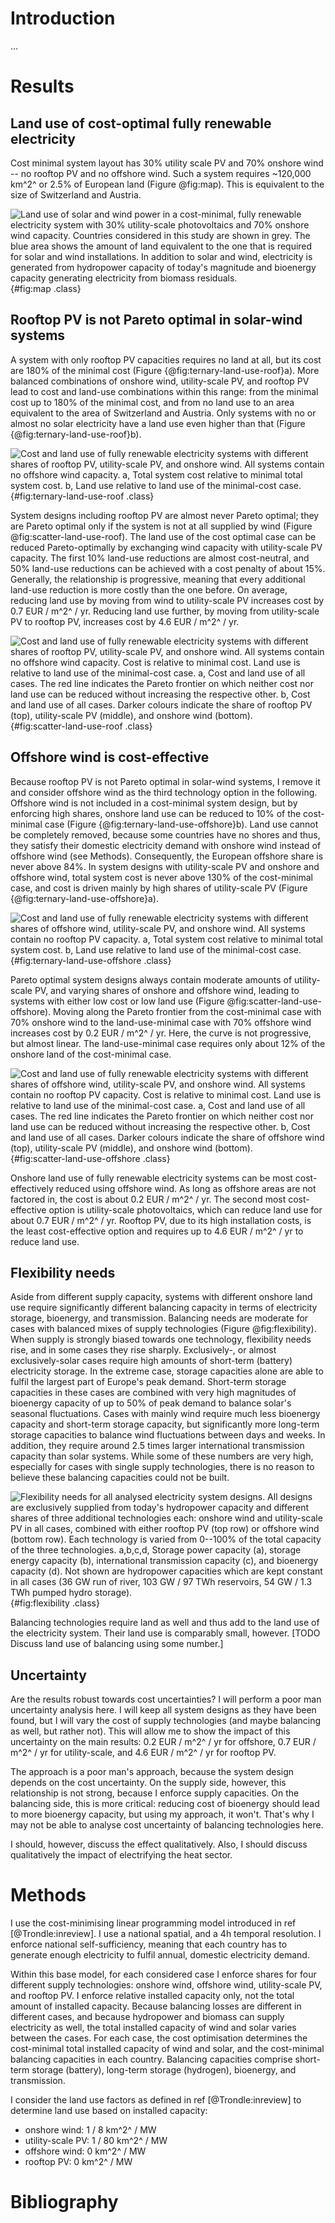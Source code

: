 # Introduction

...

# Results

## Land use of cost-optimal fully renewable electricity

Cost minimal system layout has 30% utility scale PV and 70% onshore wind -- no rooftop PV and no offshore wind. Such a system requires ~120,000 km^2^ or 2.5% of European land (Figure @fig:map). This is equivalent to the size of Switzerland and Austria.

![**Land use of solar and wind power in a cost-minimal, fully renewable electricity system with 30% utility-scale photovoltaics and 70% onshore wind capacity.** Countries considered in this study are shown in grey. The blue area shows the amount of land equivalent to the one that is required for solar and wind installations. In addition to solar and wind, electricity is generated from hydropower capacity of today's magnitude and bioenergy capacity generating electricity from biomass residuals.](report/map.png){#fig:map .class}

## Rooftop PV is not Pareto optimal in solar-wind systems

A system with only rooftop PV capacities requires no land at all, but its cost are 180% of the minimal cost (Figure {@fig:ternary-land-use-roof}a). More balanced combinations of onshore wind, utility-scale PV, and rooftop PV lead to cost and land-use combinations within this range: from the minimal cost up to 180% of the minimal cost, and from no land use to an area equivalent to the area of Switzerland and Austria. Only systems with no or almost no solar electricity have a land use even higher than that (Figure {@fig:ternary-land-use-roof}b).

![**Cost and land use of fully renewable electricity systems with different shares of rooftop PV, utility-scale PV, and onshore wind.** All systems contain no offshore wind capacity. **a,** Total system cost relative to minimal total system cost. **b,** Land use relative to land use of the minimal-cost case.](report/land-use/ternary-roof.svg){#fig:ternary-land-use-roof .class}

System designs including rooftop PV are almost never Pareto optimal; they are Pareto optimal only if the system is not at all supplied by wind (Figure @fig:scatter-land-use-roof). The land use of the cost optimal case can be reduced Pareto-optimally by exchanging wind capacity with utility-scale PV capacity. The first 10% land-use reductions are almost cost-neutral, and 50% land-use reductions can be achieved with a cost penalty of about 15%. Generally, the relationship is progressive, meaning that every additional land-use reduction is more costly than the one before. On average, reducing land use by moving from wind to utility-scale PV increases cost by 0.7 EUR / m^2^ / yr. Reducing land use further, by moving from utility-scale PV to rooftop PV, increases cost by 4.6 EUR / m^2^ / yr.

![**Cost and land use of fully renewable electricity systems with different shares of rooftop PV, utility-scale PV, and onshore wind.** All systems contain no offshore wind capacity. Cost is relative to minimal cost. Land use is relative to land use of the minimal-cost case. **a,** Cost and land use of all cases. The red line indicates the Pareto frontier on which neither cost nor land use can be reduced without increasing the respective other. **b,** Cost and land use of all cases. Darker colours indicate the share of rooftop PV (top), utility-scale PV (middle), and onshore wind (bottom).](report/land-use/scatter-roof.svg){#fig:scatter-land-use-roof .class}

## Offshore wind is cost-effective

Because rooftop PV is not Pareto optimal in solar-wind systems, I remove it and consider offshore wind as the third technology option in the following. Offshore wind is not included in a cost-minimal system design, but by enforcing high shares, onshore land use can be reduced to 10% of the cost-minimal case (Figure {@fig:ternary-land-use-offshore}b). Land use cannot be completely removed, because some countries have no shores and thus, they satisfy their domestic electricity demand with onshore wind instead of offshore wind (see Methods). Consequently, the European offshore share is never above 84%. In system designs with utility-scale PV and onshore and offshore wind, total system cost is never above 130% of the cost-minimal case, and cost is driven mainly by high shares of utility-scale PV (Figure {@fig:ternary-land-use-offshore}a).

![**Cost and land use of fully renewable electricity systems with different shares of offshore wind, utility-scale PV, and onshore wind.** All systems contain no rooftop PV capacity. **a,** Total system cost relative to minimal total system cost. **b,** Land use relative to land use of the minimal-cost case.](report/land-use/ternary-offshore.svg){#fig:ternary-land-use-offshore .class}

Pareto optimal system designs always contain moderate amounts of utility-scale PV, and varying shares of onshore and offshore wind, leading to systems with either low cost or low land use (Figure @fig:scatter-land-use-offshore). Moving along the Pareto frontier from the cost-minimal case with 70% onshore wind to the land-use-minimal case with 70% offshore wind increases cost by 0.2 EUR / m^2^ / yr. Here, the curve is not progressive, but almost linear. The land-use-minimal case requires only about 12% of the onshore land of the cost-minimal case.

![**Cost and land use of fully renewable electricity systems with different shares of offshore wind, utility-scale PV, and onshore wind.** All systems contain no rooftop PV capacity. Cost is relative to minimal cost. Land use is relative to land use of the minimal-cost case. **a,** Cost and land use of all cases. The red line indicates the Pareto frontier on which neither cost nor land use can be reduced without increasing the respective other. **b,** Cost and land use of all cases. Darker colours indicate the share of offshore wind (top), utility-scale PV (middle), and onshore wind (bottom).](report/land-use/scatter-offshore.svg){#fig:scatter-land-use-offshore .class}

Onshore land use of fully renewable electricity systems can be most cost-effectively reduced using offshore wind. As long as offshore areas are not factored in, the cost is about 0.2 EUR / m^2^ / yr. The second most cost-effective option is utility-scale photovoltaics, which can reduce land use for about 0.7 EUR / m^2^ / yr. Rooftop PV, due to its high installation costs, is the least cost-effective option and requires up to 4.6 EUR / m^2^ / yr to reduce land use.

## Flexibility needs

Aside from different supply capacity, systems with different onshore land use require significantly different balancing capacity in terms of electricity storage, bioenergy, and transmission. Balancing needs are moderate for cases with balanced mixes of supply technologies (Figure @fig:flexibility). When supply is strongly biased towards one technology, flexibility needs rise, and in some cases they rise sharply. Exclusively-, or almost exclusively-solar cases require high amounts of short-term (battery) electricity storage. In the extreme case, storage capacities alone are able to fulfil the largest part of Europe's peak demand. Short-term storage capacities in these cases are combined with very high magnitudes of bioenergy capacity of up to 50% of peak demand to balance solar's seasonal fluctuations. Cases with mainly wind require much less bioenergy capacity and short-term storage capacity, but significantly more long-term storage capacities to balance wind fluctuations between days and weeks. In addition, they require around 2.5 times larger international transmission capacity than solar systems. While some of these numbers are very high, especially for cases with single supply technologies, there is no reason to believe these balancing capacities could not be built.

![**Flexibility needs for all analysed electricity system designs.** All designs are exclusively supplied from today's hydropower capacity and different shares of three additional technologies each: onshore wind and utility-scale PV in all cases, combined with either rooftop PV (top row) or offshore wind (bottom row). Each technology is varied from 0--100% of the total capacity of the three technologies. **a,b,c,d,** Storage power capacity (**a**), storage energy capacity (**b**), international transmission capacity (**c**), and bioenergy capacity (**d**). Not shown are hydropower capacities which are kept constant in all cases (36 GW run of river, 103 GW / 97 TWh reservoirs, 54 GW / 1.3 TWh pumped hydro storage).](report/flexibility.svg){#fig:flexibility .class}

Balancing technologies require land as well and thus add to the land use of the electricity system. Their land use is comparably small, however. [TODO Discuss land use of balancing using some number.]

## Uncertainty

Are the results robust towards cost uncertainties? I will perform a poor man uncertainty analysis here. I will keep all system designs as they have been found, but I will vary the cost of supply technologies (and maybe balancing as well, but rather not). This will allow me to show the impact of this uncertainty on the main results: 0.2 EUR / m^2^ / yr for offshore, 0.7 EUR / m^2^ / yr for utility-scale, and 4.6 EUR / m^2^ / yr for rooftop PV.

The approach is a poor man's approach, because the system design depends on the cost uncertainty. On the supply side, however, this relationship is not strong, because I enforce supply capacities. On the balancing side, this is more critical: reducing cost of bioenergy should lead to more bioenergy capacity, but using my approach, it won't. That's why I may not be able to analyse cost uncertainty of balancing technologies here.

I should, however, discuss the effect qualitatively. Also, I should discuss qualitatively the impact of electrifying the heat sector.

# Methods

I use the cost-minimising linear programming model introduced in ref [@Trondle:inreview]. I use a national spatial, and a 4h temporal resolution. I enforce national self-sufficiency, meaning that each country has to generate enough electricity to fulfil annual, domestic electricity demand.

Within this base model, for each considered case I enforce shares for four different supply technologies: onshore wind, offshore wind, utility-scale PV, and rooftop PV. I enforce relative installed capacity only, not the total amount of installed capacity. Because balancing losses are different in different cases, and because hydropower and biomass can supply electricity as well, the total installed capacity of wind and solar varies between the cases. For each case, the cost optimisation determines the cost-minimal total installed capacity of wind and solar, and the cost-minimal balancing capacities in each country. Balancing capacities comprise short-term storage (battery), long-term storage (hydrogen), bioenergy, and transmission.

I consider the land use factors as defined in ref [@Trondle:inreview] to determine land use based on installed capacity:

* onshore wind: 1 / 8 km^2^ / MW
* utility-scale PV: 1 / 80 km^2^ / MW
* offshore wind: 0 km^2^ / MW
* rooftop PV: 0 km^2^ / MW

# Bibliography
